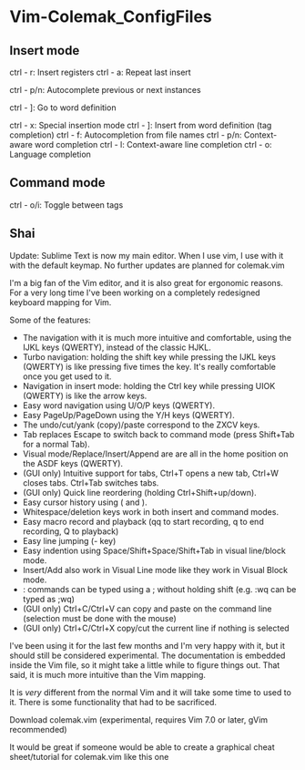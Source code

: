# Vim-Colemak_ConfigFiles

## Insert mode
  ctrl - r: Insert registers
  ctrl - a: Repeat last insert

  ctrl - p/n: Autocomplete previous or next instances

  ctrl - ]: Go to word definition

  ctrl - x: Special insertion mode
    ctrl - ]: Insert from word definition (tag completion)
    ctrl - f: Autocompletion from file names
    ctrl - p/n: Context-aware word completion
    ctrl - l: Context-aware line completion
    ctrl - o: Language completion

## Command mode
  ctrl - o/i: Toggle between tags

## Shai
Update: Sublime Text is now my main editor. When I use vim, I use with it with the default keymap. No further updates are planned for colemak.vim

I'm a big fan of the Vim editor, and it is also great for ergonomic reasons. For a very long time I've been working on a completely redesigned keyboard mapping for Vim.

Some of the features:
* The navigation with it is much more intuitive and comfortable, using the IJKL keys (QWERTY), instead of the classic HJKL.
* Turbo navigation: holding the shift key while pressing the IJKL keys (QWERTY) is like pressing five times the key. It's really comfortable once you get used to it.
* Navigation in insert mode: holding the Ctrl key while pressing UIOK (QWERTY) is like the arrow keys.
* Easy word navigation using U/O/P keys (QWERTY).
* Easy PageUp/PageDown using the Y/H keys (QWERTY).
* The undo/cut/yank (copy)/paste correspond to the ZXCV keys.
* Tab replaces Escape to switch back to command mode (press Shift+Tab for a normal Tab).
* Visual mode/Replace/Insert/Append are are all in the home position on the ASDF keys (QWERTY).
* (GUI only) Intuitive support for tabs, Ctrl+T opens a new tab, Ctrl+W closes tabs. Ctrl+Tab switches tabs.
* (GUI only) Quick line reordering (holding Ctrl+Shift+up/down).
* Easy cursor history using ( and ).
* Whitespace/deletion keys work in both insert and command modes.
* Easy macro record and playback (qq to start recording, q to end recording, Q to playback)
* Easy line jumping (- key)
* Easy indention using Space/Shift+Space/Shift+Tab in visual line/block mode.
* Insert/Add also work in Visual Line mode like they work in Visual Block mode.
* : commands can be typed using a ; without holding shift (e.g. :wq can be typed as ;wq)
* (GUI only) Ctrl+C/Ctrl+V can copy and paste on the command line (selection must be done with the mouse)
* (GUI only) Ctrl+C/Ctrl+X copy/cut the current line if nothing is selected

I've been using it for the last few months and I'm very happy with it, but it should still be considered experimental. The documentation is embedded inside the Vim file, so it might take a little while to figure things out. That said, it is much more intuitive than the Vim mapping.

It is _very_ different from the normal Vim and it will take some time to used to it. There is some functionality that had to be sacrificed.

Download colemak.vim (experimental, requires Vim 7.0 or later, gVim recommended)

It would be great if someone would be able to create a graphical cheat sheet/tutorial for colemak.vim like this one
